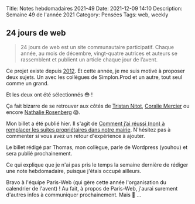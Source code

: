 Title: Notes hebdomadaires 2021-49
Date: 2021-12-09 14:10
Description: Semaine 49 de l'année 2021
Category: Pensées
Tags: web, weekly

## 24 jours de web

> 24 jours de web est un site communautaire participatif. Chaque année, au mois de décembre, vingt-quatre autrices et auteurs se rassemblent et publient un article chaque jour de l’avent.

Ce projet existe depuis [2012](https://www.24joursdeweb.fr/2012/). Et cette année, je me suis motivé à proposer deux sujets. Un avec les collègues de Simplon.Prod et un autre, tout seul comme un grand.

Et les deux ont été sélectionnés 😳 !

Ça fait bizarre de se retrouver aux côtés de [Tristan Nitot](https://www.24joursdeweb.fr/2021/je-travaille-dans-le-web-et-je-lutte-contre-le-changement-climatique/), [Coralie Mercier](https://www.24joursdeweb.fr/2021/standardiz-ation-web-de-a-z-il-y-a-un-consortium-pour-ca/) ou encore [Nathalie Rosenberg](https://www.24joursdeweb.fr/2021/chers-recruteurs-je-suis-ux-designeuse-pas-graphiste/) 😱.

Mon billet a été publié hier. Il s'agit de [Comment j’ai réussi (non) à remplacer les suites propriétaires dans notre mairie](https://www.24joursdeweb.fr/2021/comment-jai-reussi-non-a-remplacer-les-suites-proprietaires-dans-notre-mairie/). N'hésitez pas à commenter si vous avez un retour d'expérience à ajouter.

Le billet rédigé par Thomas, mon collègue, parle de Wordpress (youhou) et sera publié prochainement.

Ce qui explique que je n'ai pas pris le temps la semaine dernière de rédiger une note hebdomadaire, puisque j'étais occupé ailleurs.

Bravo à l'équipe Paris-Web (qui gère cette année l'organisation du calendrier de l'avent) ! Au fait, à propos de Paris-Web, j'aurai surement d'autres infos à communiquer prochainement. Mais 🤫  ...

